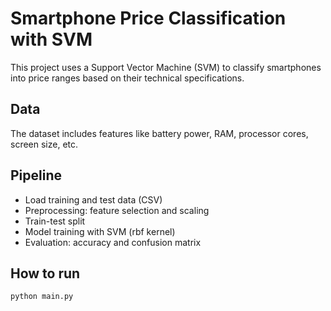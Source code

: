 # Smartphone Price Classification with SVM

This project uses a Support Vector Machine (SVM) to classify smartphones into price ranges based on their technical specifications.

## Data
The dataset includes features like battery power, RAM, processor cores, screen size, etc.

## Pipeline
- Load training and test data (CSV)
- Preprocessing: feature selection and scaling
- Train-test split
- Model training with SVM (rbf kernel)
- Evaluation: accuracy and confusion matrix

## How to run
```bash
python main.py
